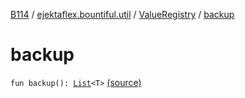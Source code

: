 [B114](../../index.md) / [ejektaflex.bountiful.util](../index.md) / [ValueRegistry](index.md) / [backup](./backup.md)

# backup

`fun backup(): `[`List`](https://kotlinlang.org/api/latest/jvm/stdlib/kotlin.collections/-list/index.html)`<T>` [(source)](https://github.com/ejektaflex/Bountiful/tree/develop/src/main/kotlin/ejektaflex/bountiful/util/ValueRegistry.kt#L18)
